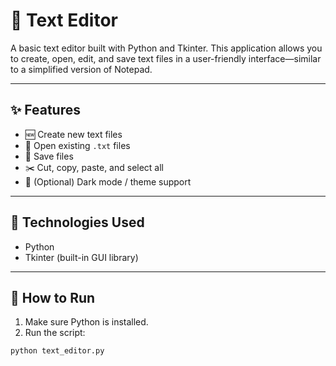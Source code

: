 # 📝 Text Editor

A basic text editor built with Python and Tkinter. This application allows you to create, open, edit, and save text files in a user-friendly interface—similar to a simplified version of Notepad.

---

## ✨ Features

- 🆕 Create new text files  
- 📂 Open existing `.txt` files  
- 💾 Save files  
- ✂️ Cut, copy, paste, and select all  
- 🌙 (Optional) Dark mode / theme support

---

## 🧰 Technologies Used

- Python  
- Tkinter (built-in GUI library)

---

## 🚀 How to Run

1. Make sure Python is installed.
2. Run the script:

```bash
python text_editor.py

